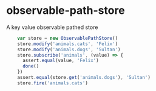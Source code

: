 # observable-path-store
A key value observable pathed store

``` js
    var store = new ObservablePathStore()
    store.modify('animals.cats', 'Felix')
    store.modify('animals.dogs', 'Sultan')
    store.subscribe('animals', (value) => {
      assert.equal(value, 'Felix')
      done()
    })
    assert.equal(store.get('animals.dogs'), 'Sultan')
    store.fire('animals.cats')
```
